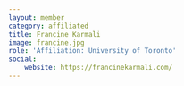 ```yaml
---
layout: member
category: affiliated
title: Francine Karmali
image: francine.jpg
role: 'Affiliation: University of Toronto'
social:
    website: https://francinekarmali.com/
---
```

